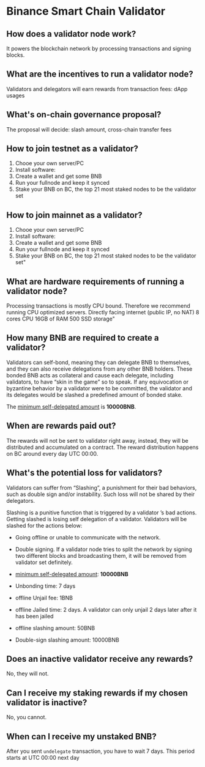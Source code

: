 # Binance Smart Chain Validator

## How does a validator node work?

It powers the blockchain network by processing transactions and signing blocks.

## What are the incentives to run a validator node?

Validators and delegators will earn rewards from transaction fees: dApp usages

## What's on-chain governance proposal?

The proposal will decide: slash amount, cross-chain transfer fees

## How to join testnet as a validator?

1. Chooe your own server/PC
2. Install software:
3. Create a wallet and get some BNB
4. Run your fullnode and keep it synced
5. Stake your BNB on BC, the top 21 most staked nodes to be the validator set

## How to join mainnet as a validator?

1. Chooe your own server/PC
2. Install software:
3. Create a wallet and get some BNB
4. Run your fullnode and keep it synced
5. Stake your BNB on BC, the top 21 most staked nodes to be the validator set"

## What are hardware requirements of running a validator node?

Processing transactions is mostly CPU bound. Therefore we recommend running CPU optimized servers.
Directly facing internet (public IP, no NAT)
8 cores CPU
16GB of RAM
500 SSD storage"

## How many BNB are required to create a validator?

Validators can self-bond, meaning they can delegate BNB to themselves, and they can also receive delegations from any other BNB holders. These bonded BNB acts as collateral and cause each delegate, including validators, to have “skin in the game” so to speak. If any equivocation or byzantine behavior by a validator were to be committed, the validator and its delegates would be slashed a predefined amount of bonded stake.

The [minimum self-delegated amount](../../smart-chain/validator/Parameters.md) is **10000BNB**.

## When are rewards paid out?

The rewards will not be sent to validator right away, instead, they will be distributed and accumulated on a contract. The reward distribution happens on BC around every day UTC 00:00.

## What's the potential loss for validators?

Validators can suffer from “Slashing”, a punishment for their bad behaviors, such as double sign and/or instability. Such loss will not be shared by their delegators.

Slashing is a punitive function that is triggered by a validator ’s bad actions. Getting slashed is losing self delegation of a validator. Validators will be slashed for the actions below:

* Going offline or unable to communicate with the network.
* Double signing. If a validator node tries to split the network by signing two different blocks and broadcasting them, it will be removed from validator set definitely.


* [minimum self-delegated amount](../../smart-chain/validator/Parameters.md): **10000BNB**

* Unbonding time: 7 days

* offline Unjail fee:  1BNB

* offline Jailed time: 2 days. A validator can only unjail 2 days later after it has been jailed

* offline slashing amount: 50BNB

* Double-sign slashing amount: 10000BNB


## Does an inactive validator receive any rewards?

No, they will not.

## Can I receive my staking rewards if my chosen validator is inactive?

No, you cannot.

## When can I receive my unstaked BNB?

After you sent `undelegate` transaction, you have to wait 7 days. This period starts at UTC 00:00 next day



